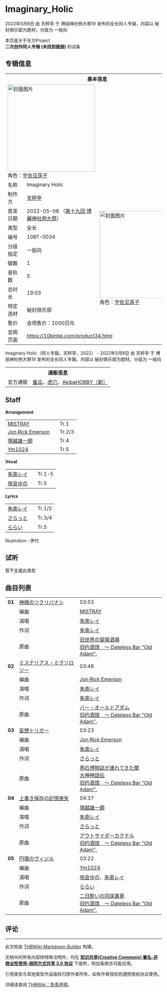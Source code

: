 # Imaginary_Holic

<!-- source html: G:\repos\THBWiki-Markdown-Builder\THBWikiMarkdown\Temp\main\d\db\ns0%3AImaginary_Holic.html -->

2022年5月8日 由 天秤亭 于 博丽神社例大祭19 发布的全长同人专辑，内容以 秘封俱乐部为题材，分级为 一般向

本页是关于东方Project  
 **二次创作同人专辑 (未找到链接)** 的词条

## 专辑信息

<table><tbody><tr><th colspan="3">基本信息</th></tr><tr><td class="cover-artwork-mobile" colspan="2"><a href="./文件-Imaginary_Holic封面.jpg.md" class="image" title="封面图片"><img alt="封面图片" src="https://upload.thwiki.cc/thumb/7/7a/Imaginary_Holic%E5%B0%81%E9%9D%A2.jpg/280px-Imaginary_Holic%E5%B0%81%E9%9D%A2.jpg" decoding="async" loading="lazy" width="280" height="280" srcset="https://upload.thwiki.cc/thumb/7/7a/Imaginary_Holic%E5%B0%81%E9%9D%A2.jpg/420px-Imaginary_Holic%E5%B0%81%E9%9D%A2.jpg 1.5x, https://upload.thwiki.cc/thumb/7/7a/Imaginary_Holic%E5%B0%81%E9%9D%A2.jpg/560px-Imaginary_Holic%E5%B0%81%E9%9D%A2.jpg 2x" data-file-width="1000" data-file-height="1000"></a><div class="cover-char">角色：<a href="./宇佐见莲子.md" title="宇佐见莲子">宇佐见莲子</a></div></td>
</tr><tr><td class="label">名称</td><td colspan="2"> Imaginary Holic </td></tr><tr><td class="label">制作方</td><td><a href="./天秤亭.md" title="天秤亭">天秤亭</a></td><td class="cover-artwork" rowspan="10" style="min-width:280px;"><a href="./文件-Imaginary_Holic封面.jpg.md" class="image" title="封面图片"><img alt="封面图片" src="https://upload.thwiki.cc/thumb/7/7a/Imaginary_Holic%E5%B0%81%E9%9D%A2.jpg/280px-Imaginary_Holic%E5%B0%81%E9%9D%A2.jpg" decoding="async" loading="lazy" width="280" height="280" srcset="https://upload.thwiki.cc/thumb/7/7a/Imaginary_Holic%E5%B0%81%E9%9D%A2.jpg/420px-Imaginary_Holic%E5%B0%81%E9%9D%A2.jpg 1.5x, https://upload.thwiki.cc/thumb/7/7a/Imaginary_Holic%E5%B0%81%E9%9D%A2.jpg/560px-Imaginary_Holic%E5%B0%81%E9%9D%A2.jpg 2x" data-file-width="1000" data-file-height="1000"></a><div class="cover-char">角色：<a href="./宇佐见莲子.md" title="宇佐见莲子">宇佐见莲子</a></div></td>
</tr><tr><td class="label">首发日期</td><td>2022-05-08&#160;（<a href="/展会作品列表?e=%E5%8D%9A%E4%B8%BD%E7%A5%9E%E7%A4%BE%E4%BE%8B%E5%A4%A7%E7%A5%AD%2319">第十九回 博麗神社例大祭</a>）</td></tr><tr><td class="label">类型</td><td>全长</td></tr><tr><td class="label">编号</td><td>10BT-0034</td></tr><tr><td class="label">分级指定</td><td>一般向</td></tr><tr><td class="label">碟数</td><td>1</td></tr><tr><td class="label">音轨数</td><td>5</td></tr><tr><td class="label">总时长</td><td>19:03</td></tr><tr><td class="label">特定选材</td><td>秘封俱乐部</td></tr><tr><td class="label">售价</td><td>会场售价：1000日元</td></tr>
<tr><td class="label">官网页面</td><td colspan="2"><a rel="nofollow" class="external free" href="https://10bintei.com/product34.html">https://10bintei.com/product34.html</a></td></tr></tbody></table>

Imaginary Holic（同人专辑，天秤亭，2022） - 2022年5月8日 由 天秤亭 于 博丽神社例大祭19 发布的全长同人专辑，内容以 秘封俱乐部为题材，分级为 一般向

<table><tbody><tr><th colspan="3">通贩信息</th></tr><tr><td class="label">官方通贩</td><td colspan="2"><a rel="nofollow" class="external text" href="https://www.melonbooks.co.jp/detail/detail.php?product_id=1458238">蜜瓜</a>，<a rel="nofollow" class="external text" href="https://ec.toranoana.jp/tora_r/ec/item/040030979956">虎穴</a>，<a rel="nofollow" class="external text" href="https://shop.akbh.jp/products/detail/2100000128921">AkibaHOBBY（新）</a></td></tr></tbody></table>



## Staff
  
 **Arrangement**   

<table><tbody><tr><td><a href="./Mist_Ray.md" title="Mist Ray" unred="">MISTRAY</a></td><td></td><td>Tr.1</td></tr><tr><td><a href="./Jon_Rick_Emerson.md" title="Jon Rick Emerson">Jon Rick Emerson</a></td><td></td><td>Tr.2/3</td></tr><tr><td><a href="/index.php?title=%E5%A1%9A%E8%B6%8A%E9%9B%84%E4%B8%80%E6%9C%97&amp;action=edit&amp;redlink=1" class="new" title="塚越雄一朗（页面不存在）">塚越雄一朗</a></td><td></td><td>Tr.4</td></tr><tr><td><a href="/index.php?title=Ym1024&amp;action=edit&amp;redlink=1" class="new" title="Ym1024（页面不存在）">Ym1024</a></td><td></td><td>Tr.5</td></tr></tbody></table>

  
 **Vocal**   

<table><tbody><tr><td><a href="./朱南レイ.md" title="朱南レイ">朱南レイ</a></td><td></td><td>Tr.1-5</td></tr><tr><td><a href="./咲良ゆの.md" title="咲良ゆの">咲良ゆの</a></td><td></td><td>Tr.5</td></tr></tbody></table>

  
 **Lyrics**   

<table><tbody><tr><td><a href="./朱南レイ.md" title="朱南レイ">朱南レイ</a></td><td></td><td>Tr.1/2</td></tr><tr><td><a href="./さらっと.md" title="さらっと">さらっと</a></td><td></td><td>Tr.3/4</td></tr><tr><td><a href="/index.php?title=%E3%82%89%E3%82%89%E3%81%84&amp;action=edit&amp;redlink=1" class="new" title="ららい（页面不存在）">ららい</a></td><td></td><td>Tr.5</td></tr></tbody></table>


Illustration
: 伊代


## 试听
  
暂不支援此类型
  


## 曲目列表

<table><tbody><tr><td id="1" class="infoRD"><b>01</b></td><td id="神様のツクリバナシ" colspan="2" class="title"><span class="new" title="（歌词页面不存在）"><a href="/index.php?title=%E6%AD%8C%E8%AF%8D:%E7%A5%9E%E6%A7%98%E3%81%AE%E3%83%84%E3%82%AF%E3%83%AA%E3%83%90%E3%83%8A%E3%82%B7&amp;boilerplate=模板:页面模板/曲目歌词&amp;action=edit">神様のツクリバナシ</a></span><span class="thcsearchlinks"><a rel="nofollow" class="external text" href="https://cd.thwiki.cc?arrange=MISTRAY&amp;vocal=朱南レイ&amp;lyric=朱南レイ&amp;ogmusic=旧世界の冒険酒場&amp;fromwiki=Imaginary_Holic"><span title="搜索相似同人曲"></span></a></span></td><td class="time">03:53</td></tr><tr><td class="left"></td><td class="label">编曲</td><td class="text" colspan="2"><a href="./Mist_Ray.md" title="Mist Ray" unred="">MISTRAY</a><span class="thcsearchlinks"><a rel="nofollow" class="external text" href="https://cd.thwiki.cc?arrange=，MISTRAY&amp;fromwiki=Imaginary_Holic"><span></span></a></span></td></tr><tr><td class="left"></td><td class="label">演唱</td><td class="text" colspan="2"><a href="./朱南レイ.md" title="朱南レイ">朱南レイ</a><span class="thcsearchlinks"><a rel="nofollow" class="external text" href="https://cd.thwiki.cc?vocal=朱南レイ&amp;fromwiki=Imaginary_Holic"><span></span></a></span></td></tr><tr><td class="left"></td><td class="label">作词</td><td class="text" colspan="2"><a href="./朱南レイ.md" title="朱南レイ">朱南レイ</a><span class="thcsearchlinks"><a rel="nofollow" class="external text" href="https://cd.thwiki.cc?lyric=朱南レイ&amp;fromwiki=Imaginary_Holic"><span></span></a></span></td></tr><tr><td class="left"></td><td class="label">原曲</td><td class="text" colspan="2"><span class="thcsearchlinks"><a rel="nofollow" class="external text" href="https://cd.thwiki.cc?ogmusic=旧世界の冒険酒場&amp;fromwiki=Imaginary_Holic"><span></span></a></span><div class="ogmusic"><a href="./旧世界の冒険酒場.md" class="mw-redirect" title="旧世界の冒険酒場">旧世界の冒険酒場</a></div><div class="source"><a href="./旧约酒馆_～_Dateless_Bar_-Old_Adam-..md" class="mw-redirect" title="旧约酒馆 ～ Dateless Bar &quot;Old Adam&quot;.">旧约酒馆　～ Dateless Bar "Old Adam".</a></div></td></tr>
<tr><td id="2" class="infoRD"><b>02</b></td><td id="ミステリアス・ミクソロジー" colspan="2" class="title"><span class="new" title="（歌词页面不存在）"><a href="/index.php?title=%E6%AD%8C%E8%AF%8D:%E3%83%9F%E3%82%B9%E3%83%86%E3%83%AA%E3%82%A2%E3%82%B9%E3%83%BB%E3%83%9F%E3%82%AF%E3%82%BD%E3%83%AD%E3%82%B8%E3%83%BC&amp;boilerplate=模板:页面模板/曲目歌词&amp;action=edit">ミステリアス・ミクソロジー</a></span><span class="thcsearchlinks"><a rel="nofollow" class="external text" href="https://cd.thwiki.cc?arrange=Jon Rick Emerson&amp;vocal=朱南レイ&amp;lyric=朱南レイ&amp;ogmusic=バー・オールドアダム&amp;fromwiki=Imaginary_Holic"><span title="搜索相似同人曲"></span></a></span></td><td class="time">03:48</td></tr><tr><td class="left"></td><td class="label">编曲</td><td class="text" colspan="2"><a href="./Jon_Rick_Emerson.md" title="Jon Rick Emerson">Jon Rick Emerson</a><span class="thcsearchlinks"><a rel="nofollow" class="external text" href="https://cd.thwiki.cc?arrange=，Jon Rick Emerson&amp;fromwiki=Imaginary_Holic"><span></span></a></span></td></tr><tr><td class="left"></td><td class="label">演唱</td><td class="text" colspan="2"><a href="./朱南レイ.md" title="朱南レイ">朱南レイ</a><span class="thcsearchlinks"><a rel="nofollow" class="external text" href="https://cd.thwiki.cc?vocal=朱南レイ&amp;fromwiki=Imaginary_Holic"><span></span></a></span></td></tr><tr><td class="left"></td><td class="label">作词</td><td class="text" colspan="2"><a href="./朱南レイ.md" title="朱南レイ">朱南レイ</a><span class="thcsearchlinks"><a rel="nofollow" class="external text" href="https://cd.thwiki.cc?lyric=朱南レイ&amp;fromwiki=Imaginary_Holic"><span></span></a></span></td></tr><tr><td class="left"></td><td class="label">原曲</td><td class="text" colspan="2"><span class="thcsearchlinks"><a rel="nofollow" class="external text" href="https://cd.thwiki.cc?ogmusic=バー・オールドアダム&amp;fromwiki=Imaginary_Holic"><span></span></a></span><div class="ogmusic"><a href="./バー・オールドアダム.md" class="mw-redirect" title="バー・オールドアダム">バー・オールドアダム</a></div><div class="source"><a href="./旧约酒馆_～_Dateless_Bar_-Old_Adam-..md" class="mw-redirect" title="旧约酒馆 ～ Dateless Bar &quot;Old Adam&quot;.">旧约酒馆　～ Dateless Bar "Old Adam".</a></div></td></tr>
<tr><td id="3" class="infoRD"><b>03</b></td><td id="妄想トリガー" colspan="2" class="title"><span class="new" title="（歌词页面不存在）"><a href="/index.php?title=%E6%AD%8C%E8%AF%8D:%E5%A6%84%E6%83%B3%E3%83%88%E3%83%AA%E3%82%AC%E3%83%BC&amp;boilerplate=模板:页面模板/曲目歌词&amp;action=edit">妄想トリガー</a></span><span class="thcsearchlinks"><a rel="nofollow" class="external text" href="https://cd.thwiki.cc?arrange=Jon Rick Emerson&amp;vocal=朱南レイ&amp;lyric=さらっと&amp;ogmusic=燕石博物誌が連れてきた闇，大神神話伝&amp;fromwiki=Imaginary_Holic"><span title="搜索相似同人曲"></span></a></span></td><td class="time">03:23</td></tr><tr><td class="left"></td><td class="label">编曲</td><td class="text" colspan="2"><a href="./Jon_Rick_Emerson.md" title="Jon Rick Emerson">Jon Rick Emerson</a><span class="thcsearchlinks"><a rel="nofollow" class="external text" href="https://cd.thwiki.cc?arrange=，Jon Rick Emerson&amp;fromwiki=Imaginary_Holic"><span></span></a></span></td></tr><tr><td class="left"></td><td class="label">演唱</td><td class="text" colspan="2"><a href="./朱南レイ.md" title="朱南レイ">朱南レイ</a><span class="thcsearchlinks"><a rel="nofollow" class="external text" href="https://cd.thwiki.cc?vocal=朱南レイ&amp;fromwiki=Imaginary_Holic"><span></span></a></span></td></tr><tr><td class="left"></td><td class="label">作词</td><td class="text" colspan="2"><a href="./さらっと.md" title="さらっと">さらっと</a><span class="thcsearchlinks"><a rel="nofollow" class="external text" href="https://cd.thwiki.cc?lyric=さらっと&amp;fromwiki=Imaginary_Holic"><span></span></a></span></td></tr><tr><td class="left"></td><td class="label">原曲</td><td class="text" colspan="2"><span class="thcsearchlinks"><a rel="nofollow" class="external text" href="https://cd.thwiki.cc?ogmusic=燕石博物誌が連れてきた闇，大神神話伝&amp;fromwiki=Imaginary_Holic"><span></span></a></span><div class="ogmusic"><a href="./燕石博物誌が連れてきた闇.md" class="mw-redirect" title="燕石博物誌が連れてきた闇">燕石博物誌が連れてきた闇</a></div><div class="ogmusic"><a href="./大神神話伝.md" class="mw-redirect" title="大神神話伝">大神神話伝</a></div><div class="source"><a href="./旧约酒馆_～_Dateless_Bar_-Old_Adam-..md" class="mw-redirect" title="旧约酒馆 ～ Dateless Bar &quot;Old Adam&quot;.">旧约酒馆　～ Dateless Bar "Old Adam".</a></div></td></tr>
<tr><td id="4" class="infoRD"><b>04</b></td><td id="上書き保存の記憶喪失" colspan="2" class="title"><span class="new" title="（歌词页面不存在）"><a href="/index.php?title=%E6%AD%8C%E8%AF%8D:%E4%B8%8A%E6%9B%B8%E3%81%8D%E4%BF%9D%E5%AD%98%E3%81%AE%E8%A8%98%E6%86%B6%E5%96%AA%E5%A4%B1&amp;boilerplate=模板:页面模板/曲目歌词&amp;action=edit">上書き保存の記憶喪失</a></span><span class="thcsearchlinks"><a rel="nofollow" class="external text" href="https://cd.thwiki.cc?arrange=塚越雄一朗&amp;vocal=朱南レイ&amp;lyric=さらっと&amp;ogmusic=アウトサイダーカクテル&amp;fromwiki=Imaginary_Holic"><span title="搜索相似同人曲"></span></a></span></td><td class="time">04:37</td></tr><tr><td class="left"></td><td class="label">编曲</td><td class="text" colspan="2"><a href="/index.php?title=%E5%A1%9A%E8%B6%8A%E9%9B%84%E4%B8%80%E6%9C%97&amp;action=edit&amp;redlink=1" class="new" title="塚越雄一朗（页面不存在）">塚越雄一朗</a><span class="thcsearchlinks"><a rel="nofollow" class="external text" href="https://cd.thwiki.cc?arrange=，塚越雄一朗&amp;fromwiki=Imaginary_Holic"><span></span></a></span></td></tr><tr><td class="left"></td><td class="label">演唱</td><td class="text" colspan="2"><a href="./朱南レイ.md" title="朱南レイ">朱南レイ</a><span class="thcsearchlinks"><a rel="nofollow" class="external text" href="https://cd.thwiki.cc?vocal=朱南レイ&amp;fromwiki=Imaginary_Holic"><span></span></a></span></td></tr><tr><td class="left"></td><td class="label">作词</td><td class="text" colspan="2"><a href="./さらっと.md" title="さらっと">さらっと</a><span class="thcsearchlinks"><a rel="nofollow" class="external text" href="https://cd.thwiki.cc?lyric=さらっと&amp;fromwiki=Imaginary_Holic"><span></span></a></span></td></tr><tr><td class="left"></td><td class="label">原曲</td><td class="text" colspan="2"><span class="thcsearchlinks"><a rel="nofollow" class="external text" href="https://cd.thwiki.cc?ogmusic=アウトサイダーカクテル&amp;fromwiki=Imaginary_Holic"><span></span></a></span><div class="ogmusic"><a href="./アウトサイダーカクテル.md" class="mw-redirect" title="アウトサイダーカクテル">アウトサイダーカクテル</a></div><div class="source"><a href="./旧约酒馆_～_Dateless_Bar_-Old_Adam-..md" class="mw-redirect" title="旧约酒馆 ～ Dateless Bar &quot;Old Adam&quot;.">旧约酒馆　～ Dateless Bar "Old Adam".</a></div></td></tr>
<tr><td id="5" class="infoRD"><b>05</b></td><td id="円環のヴィジル" colspan="2" class="title"><span class="new" title="（歌词页面不存在）"><a href="/index.php?title=%E6%AD%8C%E8%AF%8D:%E5%86%86%E7%92%B0%E3%81%AE%E3%83%B4%E3%82%A3%E3%82%B8%E3%83%AB&amp;boilerplate=模板:页面模板/曲目歌词&amp;action=edit">円環のヴィジル</a></span><span class="thcsearchlinks"><a rel="nofollow" class="external text" href="https://cd.thwiki.cc?arrange=Ym1024&amp;vocal=咲良ゆの，朱南レイ&amp;lyric=ららい&amp;ogmusic=二日酔いの同床異夢&amp;fromwiki=Imaginary_Holic"><span title="搜索相似同人曲"></span></a></span></td><td class="time">03:22</td></tr><tr><td class="left"></td><td class="label">编曲</td><td class="text" colspan="2"><a href="/index.php?title=Ym1024&amp;action=edit&amp;redlink=1" class="new" title="Ym1024（页面不存在）">Ym1024</a><span class="thcsearchlinks"><a rel="nofollow" class="external text" href="https://cd.thwiki.cc?arrange=，Ym1024&amp;fromwiki=Imaginary_Holic"><span></span></a></span></td></tr><tr><td class="left"></td><td class="label">演唱</td><td class="text" colspan="2"><a href="./咲良ゆの.md" title="咲良ゆの">咲良ゆの</a>，<a href="./朱南レイ.md" title="朱南レイ">朱南レイ</a><span class="thcsearchlinks"><a rel="nofollow" class="external text" href="https://cd.thwiki.cc?vocal=咲良ゆの，朱南レイ&amp;fromwiki=Imaginary_Holic"><span></span></a></span></td></tr><tr><td class="left"></td><td class="label">作词</td><td class="text" colspan="2"><a href="/index.php?title=%E3%82%89%E3%82%89%E3%81%84&amp;action=edit&amp;redlink=1" class="new" title="ららい（页面不存在）">ららい</a><span class="thcsearchlinks"><a rel="nofollow" class="external text" href="https://cd.thwiki.cc?lyric=ららい&amp;fromwiki=Imaginary_Holic"><span></span></a></span></td></tr><tr><td class="left"></td><td class="label">原曲</td><td class="text" colspan="2"><span class="thcsearchlinks"><a rel="nofollow" class="external text" href="https://cd.thwiki.cc?ogmusic=二日酔いの同床異夢&amp;fromwiki=Imaginary_Holic"><span></span></a></span><div class="ogmusic"><a href="./二日酔いの同床異夢.md" class="mw-redirect" title="二日酔いの同床異夢">二日酔いの同床異夢</a></div><div class="source"><a href="./旧约酒馆_～_Dateless_Bar_-Old_Adam-..md" class="mw-redirect" title="旧约酒馆 ～ Dateless Bar &quot;Old Adam&quot;.">旧约酒馆　～ Dateless Bar "Old Adam".</a></div></td></tr></tbody></table>



## 评论




---

此文档由 [THBWiki-Markdown-Builder](https://github.com/Delsin-Yu/THBWiki-Markdown-Builder) 构建。

文档中的所有内容除特殊注明外，均在 [**知识共享(Creative Commons) 署名-非商业性使用-相同方式共享 3.0 协议**](https://creativecommons.org/licenses/by-sa/3.0/deed.zh-hans) 下提供，附加条款亦可能应用。

引用类型与其他类型作品版权归原作者所有，如有作者授权则遵照授权协议使用。

详细请查阅 [THBWiki：免责声明](https://thbwiki.cc/THBWiki:%E5%85%8D%E8%B4%A3%E5%A3%B0%E6%98%8E)。

